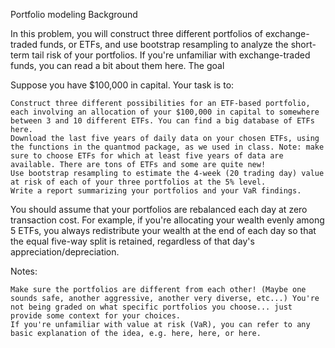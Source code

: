 Portfolio modeling
Background

In this problem, you will construct three different portfolios of exchange-traded funds, or ETFs, and use bootstrap resampling to analyze the short-term tail risk of your portfolios. If you're unfamiliar with exchange-traded funds, you can read a bit about them here.
The goal

Suppose you have $100,000 in capital. Your task is to:

    Construct three different possibilities for an ETF-based portfolio, each involving an allocation of your $100,000 in capital to somewhere between 3 and 10 different ETFs. You can find a big database of ETFs here.
    Download the last five years of daily data on your chosen ETFs, using the functions in the quantmod package, as we used in class. Note: make sure to choose ETFs for which at least five years of data are available. There are tons of ETFs and some are quite new!
    Use bootstrap resampling to estimate the 4-week (20 trading day) value at risk of each of your three portfolios at the 5% level.
    Write a report summarizing your portfolios and your VaR findings.

You should assume that your portfolios are rebalanced each day at zero transaction cost. For example, if you're allocating your wealth evenly among 5 ETFs, you always redistribute your wealth at the end of each day so that the equal five-way split is retained, regardless of that day's appreciation/depreciation.

Notes:

    Make sure the portfolios are different from each other! (Maybe one sounds safe, another aggressive, another very diverse, etc...) You're not being graded on what specific portfolios you choose... just provide some context for your choices.
    If you're unfamiliar with value at risk (VaR), you can refer to any basic explanation of the idea, e.g. here, here, or here.
